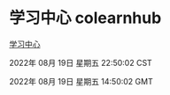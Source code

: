 # 学习中心 colearnhub
[学习中心](http://219.139.196.104:56308/colearnhub/)

2022年 08月 19日 星期五 22:50:02 CST

2022年 08月 19日 星期五 14:50:02 GMT
